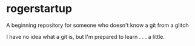 rogerstartup
============

A beginning repository for someone who doesn't know a git from a glitch

I have no idea what a git is, but I'm prepared to learn . . . a little.
